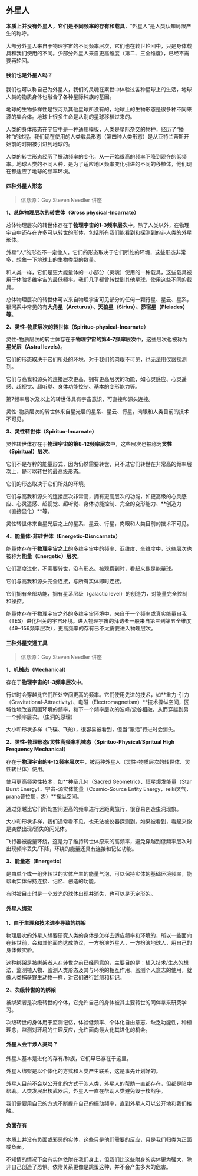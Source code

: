 ## 外星人

**本质上并没有外星人，它们是不同频率的存有和载具**，“外星人”是人类认知局限产生的称呼。

大部分外星人来自于物理宇宙的不同频率层次，它们也在转世轮回中，只是身体载具和我们使用的不同。少部分外星人来自更高维度（第二、三全维度），已经不需要再轮回。

#### 我们也是外星人吗？

我们也可以称自己为外星人，我们的灵魂在累世中体验过各种星球上的生活，地球人类的物质身体也融合了各种星际种族的基因。

地球的生物多样性是银河系其他星球所没有的，地球上的生物形态是很多种不同来源的集合体。地球上很多生命是从别的星球移植过来的。

人类的身体形态在宇宙中是一种通用模板，人类是星际杂交的物种，经历了“播种”的过程。我们现在使用的人类载具形态（第四种人类形态）是从亚特兰蒂斯开始前的时期被引进到地球的。

人类的转世形态经历了振动频率的变化，从一开始很高的频率下降到现在的低频率。地球人类的不同人种，是为了适应地区频率变化引进的不同的移植体，他们现在都适应了地球的频率环境。

#### 四种外星人形态

> 信息源：Guy Steven Needler 讲座

**1、总体物理层次的转世体（Gross physical-Incarnate）**

总体物理层次的转世体存在于**物理宇宙的1-3频率层次**中。除了人类以外，在物理宇宙中还存在许多可以转世的形体，包括所有我们能看到和探测到的非人类的外星形体。

外星“人”的形态不一定像人，它们的形态取决于它们所处的环境，这些形态非常多，想象一下地球上的生物类型的数量。

和人类一样，它们是更大能量体的一小部分（灵魂）使用的一种载具，这些载具被用于体验多维宇宙的最低频率。我们几乎都曾转世到其他星球，使用这些不同的载具。

总体物理层次的转世体可以来自物理宇宙可见部分的任何一颗行星、星云、星系，银河系中常见的有**大角星（Arcturus）、天狼星（Sirius）、昴宿星（Pleiades）等**。

**2、灵性-物质层次的转世体（Spirituo-physical-Incarnate）**

灵性-物质层次的转世体存在于**物理宇宙的第4-7频率层次**中，这些层次也被称为**星光层（Astral levels）**。

它们的形态取决于它们所处的环境，对于我们的肉眼不可见，也无法用仪器探测到。

它们与高我和源头的连接层次更高，拥有更高层次的功能，如心灵感应、心灵遥感、超视觉、超听觉、身体功能控制、基本的变形能力等。

第7频率层次及以上的转世体具有宇宙意识，可直接和源头连接。

灵性-物质层次的转世体来自星光层的星系、星云、行星，肉眼和人类目前的技术不可见。

**3、灵性转世体（Spirituo-Incarnate）**

灵性转世体存在于**物理宇宙的第8-12频率层次**中，这些层次也被称为**灵性（Spiritual）层次**。

它们不是存粹的能量形式，因为仍然需要转世，只不过它们转世在非常高的频率层次上，是可以转世的最高级形态。

它们的形态取决于它们所处的环境。

它们与高我和源头的连接层次非常高，拥有更高层次的功能，如更高级的心灵感应、心灵遥感、超视觉、超听觉、身体功能控制、完全的变形能力、**创造力（直接显化）**等。

灵性转世体来自星光层之上的星系、星云、行星，肉眼和人类目前的技术不可见。

**4、能量体-非转世体（Energetic-Disncarnate）**

能量体存在于**物理宇宙之上**的多维宇宙中的频率、亚维度、全维度中，这些层次也被称为**能量（Energetic）层次**。

它们高度进化，不需要转世，没有形态。被观察到时，看起来像是能量球。

它们与高我和源头完全连接，与所有实体即时连接。

它们拥有全部功能，拥有星系层级（galactic level）的创造力，对能量完全控制和操控。

能量体存在于物理宇宙之外的多维宇宙环境中，来自于一个频率或真实能量自我（TES）进化相关的宇宙环境。进入物理宇宙的拜访者一般来自第三到第五全维度（49~156频率层次），更高频率的存有已不太需要进入物理层次。

#### 三种外星交通工具

> 信息源：Guy Steven Needler 讲座

**1、机械态（Mechanical）**

存在于**物理宇宙的1-3频率层次**中。

行进时会穿越比它们所处空间更高的频率。它们使用先进的技术，如**重力-引力（Gravitational-Attractivity）、电磁（Electromagnetism）**技术操纵空间，区域性地改变周围环境的频率，和下一个频率层次的波峰/波谷相融，从而穿越到另一个频率层次。（虫洞的原理）

大小和形状多样（飞碟、飞船），很容易被看到，但当“激活”行进时会消失。

**2、灵性-物理形态/灵性高频率机械态（Spirituo-Physical/Spritual High Frequency Mechanical）**

存在于**物理宇宙的4-12频率层次**中，被两种外星人（灵性-物质层次的转世体、灵性转世体）使用。

使用更高频灵性技术，如**神圣几何（Sacred Geometric）、恒星爆发能量（Star Burst Energy）、宇宙-源实体能量（Cosmic-Source Entity Energy，reiki灵气，prana普拉那，炁）**操纵空间。

通过穿越比它们所处空间更高的频率进行远距离旅行，很容易创造虫洞现象。

大小和形状多样，我们通常看不见，也无法被仪器探测到。如果被看到，看起来像是突然出现/消失的闪光体。

飞行器被能量环绕，这是为了维持转世体原来的高频率，避免穿越到低频率层次时出现频率丢失/下降，环绕的能量还具有连接和记忆功能。

**3、能量态（Energetic）**

是由单个或一组非转世的实体产生的能量气泡，可以保持实体的基础环境频率，能帮助实体保持连接、记忆、创造的功能。

有时被目击时是一个发光的球体出现并消失，也可以是无定形的。

#### 外星人绑架

**1、由于生理和技术进步导致的绑架**

物理层次的外星人想要研究人类的身体是怎样去适应频率和环境的，所以一些面向在转世前，会和其他面向达成协议，一方扮演外星人，一方扮演地球人，用自己的身体做实验。

这种绑架是被绑架者人在转世之前已经同意的，主要目的是：植入技术/生态的想法、监测植入物、监测人类形态及其与环境的相互作用、监测个人意志的使用，就像人类捕获野生动物一样，对它们进行监测和标记。

**2、次级转世的的绑架**

被绑架者是次级转世的个体，它允许自己的身体被其主要转世的同伴拿来研究学习。

次级转世的身体用于监测记忆，体验低频率、个体化自由意志、缺乏功能性，种植理念，监测对环境的生理反应，允许面向最大化其进化的机会。

#### 外星人会干涉人类吗？

外星人基本是进化的存有/种族，它们早已存在于这里。

外星人绑架是以个体化的方式和人类产生联系，这是事先计划好的。

外星人目前不会以公开化的方式干涉人类，外星人的帮助一直都存在，但都是暗中帮助。人类发展出核武器后，外星人一直在帮助人类避免毁于核战争。

我们需要用自己的方式不断提升自己的振动频率，直到外星人可以公开地和我们接触。

#### 负面存有

本质上并没有负面或邪恶的实体，这些只是他们需要的反应，只是我们归类为正面或负面。

不知情的情况下会有实体依附在我们身上，但我们比这些附身的实体更为强大，除非自己创造了恐惧。依附关系更像是跳蚤这种，并不会产生多大的危害。